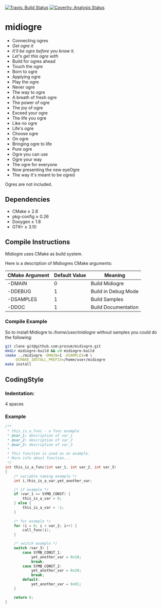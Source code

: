 [![Travis: Build Status](https://travis-ci.org/prozum/midiogre.svg?branch=master)](https://travis-ci.org/prozum/midiogre)
[![Coverity: Analysis Status](https://scan.coverity.com/projects/3450/badge.svg)](https://scan.coverity.com/projects/3450)

midiogre
========
- Connecting ogres
- *Get ogre it*
- *It'll be ogre before you know it.*
- *Let's get this ogre with*
- Build for ogres ahead
- Touch the ogre
- Born to ogre
- Applying ogre
- Play the ogre
- Never ogre
- The way to ogre
- A breath of fresh ogre
- The power of ogre
- The joy of ogre
- Exceed your ogre
- The life you ogre
- Like no ogre
- Life's ogre
- Choose ogre
- On ogre
- Bringing ogre to life
- Pure ogre
- Ogre you can use
- Ogre your way
- The ogre for everyone
- Now presenting the new eyeOgre
- The way it's meant to be ogred

Ogres are not included.

Dependencies
--------------------
- CMake		≥ 2.8
- pkg-config	≥ 0.26
- Doxygen	≥ 1.8
- GTK+		≥ 3.10

Compile Instructions
--------------------
Midiogre uses CMake as build system.

Here is a description of Midiogres CMake arguments:

CMake Argument  | Default Value | Meaning
-------------   | ------------- | -------------
-DMAIN          |       0       | Build Midiogre
-DDEBUG         |       1       | Build in Debug Mode
-DSAMPLES       |       1       | Build Samples
-DDOC           |       1       | Build Documentation

### Compile Example
So to install Midiogre to */home/user/midiogre* without samples you could do the following:

```bash
git clone git@github.com:prozum/midiogre.git 
mkdir midiogre-build && cd midiogre-build
cmake ../midiogre -DMAIN=1 -DSAMPLES=0 \
	-DCMAKE_INSTALL_PREFIX=/home/user/midiogre
make install
```

CodingStyle
--------------------
### Indentation: 
4 spaces

### Example
```c
/**
 * this_is_a_func - a func example 
 * @var_1: description of var_1
 * @var_2: description of var_2
 * @var_3: description of var_3
 *
 * This function is used as an example.
 * More info about function...
 */
int this_is_a_func(int var_1, int var_2, int var_3)
{
    /* variable naming example */
    int i,this_is_a_var,yet_another_var;

    /* if example */
    if (var_1 == SYMB_CONST) {
        this_is_a_var = 0;
    } else {
        this_is_a_var = -1;
    }
    
    /* for example */
    for (i = 0; i < var_2; i++) {
        call_func(i);
    }

    /* switch example */
    switch (var_3) {
        case SYMB_CONST_1:
            yet_another_var = 0x10;
            break;
        case SYMB_CONST_2:
            yet_another_var = 0x20;
            break;
        default:
            yet_another_var = 0x01;
    }

    return 0;
}
```

